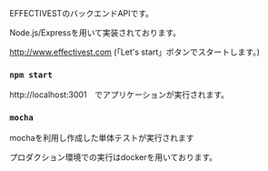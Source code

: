 EFFECTIVESTのバックエンドAPIです。

Node.js/Expressを用いて実装されております。

http://www.effectivest.com (「Let's start」ボタンでスタートします。)

### `npm start`
http://localhost:3001　でアプリケーションが実行されます。

### `mocha`
mochaを利用し作成した単体テストが実行されます

プロダクション環境での実行はdockerを用いております。
